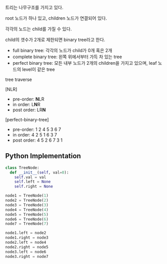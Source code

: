 
트리는 나무구조를 가지고 있다.

root 노드가 하나 있고, children 노드가 연결되어 있다.

각각의 노드는 child를 가질 수 있다.

child의 갯수가 2개로 제한되면 binary tree라고 한다.

- full binary tree: 각각의 노드가 child가 0개 혹은 2개
- complete binary tree: 왼쪽 위에서부터 가득 차 있는 tree
- perfect binary tree: 모든 내부 노드가 2개의 children을 가지고 있으며, leaf 노드의 level이 같은 tree
  

tree traverse

[NLR]

- pre-order: **N**LR
- in order: L**N**R
- post order: LR**N**

[perfect-binary-tree]

- pre-order: 1 2 4 5 3 6 7
- in order: 4 2 5 1 6 3 7
- post order: 4 5 2 6 7 3 1

## Python Implementation

```python
class TreeNode:
  def __init__(self, val=0):
    self.val = val
    self.left = None
    self.right = None

node1 = TreeNode(1)
node2 = TreeNode(2)
node3 = TreeNode(3)
node4 = TreeNode(4)
node5 = TreeNode(5)
node6 = TreeNode(6)
node7 = TreeNode(7)

node1.left = node2
node1.right = node3
node2.left = node4
node2.right = node5
node3.left = node6
node3.right = node7
```